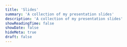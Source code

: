 ```yaml
---
title: 'Slides'
summary: 'A collection of my presentation slides'
description: 'A collection of my presentation slides'
showReadingTime: false
showDate: false
hideMeta: true
draft: false
---
```

